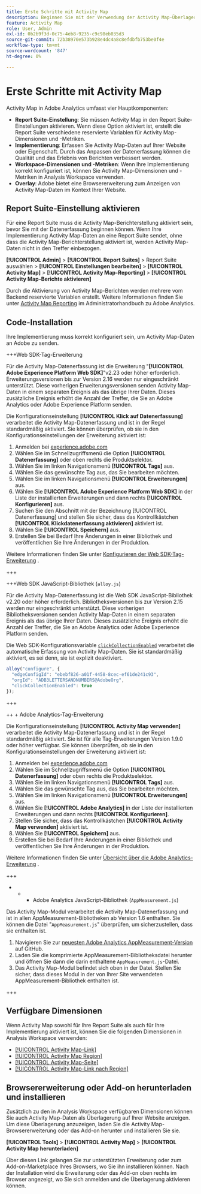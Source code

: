 ```yaml
---
title: Erste Schritte mit Activity Map
description: Beginnen Sie mit der Verwendung der Activity Map-Überlagerung und -Dimensionen.
feature: Activity Map
role: User, Admin
exl-id: 0b2b9f3d-0c75-4eb8-9235-c9c98eb035d3
source-git-commit: 72b38970e573b928e4dc4a8c8efdbfb753be0f4e
workflow-type: tm+mt
source-wordcount: '847'
ht-degree: 0%

---
```


# Erste Schritte mit Activity Map

Activity Map in Adobe Analytics umfasst vier Hauptkomponenten:

* **Report Suite-Einstellung**: Sie müssen Activity Map in den Report Suite-Einstellungen aktivieren. Wenn diese Option aktiviert ist, erstellt die Report Suite verschiedene reservierte Variablen für Activity Map-Dimensionen und -Metriken.
* **Implementierung**: Erfassen Sie Activity Map-Daten auf Ihrer Website oder Eigenschaft. Durch das Anpassen der Datenerfassung können die Qualität und das Erlebnis von Berichten verbessert werden.
* **Workspace-Dimensionen und -Metriken**: Wenn Ihre Implementierung korrekt konfiguriert ist, können Sie Activity Map-Dimensionen und -Metriken in Analysis Workspace verwenden.
* **Overlay**: Adobe bietet eine Browsererweiterung zum Anzeigen von Activity Map-Daten im Kontext Ihrer Website.

## Report Suite-Einstellung aktivieren

Für eine Report Suite muss die Activity Map-Berichterstellung aktiviert sein, bevor Sie mit der Datenerfassung beginnen können. Wenn Ihre Implementierung Activity Map-Daten an eine Report Suite sendet, ohne dass die Activity Map-Berichterstellung aktiviert ist, werden Activity Map-Daten nicht in den Treffer einbezogen.

**[!UICONTROL Admin]** > **[!UICONTROL Report Suites]** > Report Suite auswählen > **[!UICONTROL Einstellungen bearbeiten]** > **[!UICONTROL Activity Map]** > **[!UICONTROL Activity Map-Reporting]** > **[!UICONTROL Activity Map-Berichte aktivieren]**

Durch die Aktivierung von Activity Map-Berichten werden mehrere vom Backend reservierte Variablen erstellt. Weitere Informationen finden Sie unter [Activity Map Reporting](/help/admin/admin/c-manage-report-suites/c-edit-report-suites/activity-map.md) im Administratorhandbuch zu Adobe Analytics.

## Code-Installation

Ihre Implementierung muss korrekt konfiguriert sein, um Activity Map-Daten an Adobe zu senden.

+++Web SDK-Tag-Erweiterung

Für die Activity Map-Datenerfassung ist die Erweiterung &quot;**[!UICONTROL Adobe Experience Platform Web SDK]**&quot;v2.23 oder höher erforderlich. Erweiterungsversionen bis zur Version 2.16 werden nur eingeschränkt unterstützt. Diese vorherigen Erweiterungsversionen senden Activity Map-Daten in einem separaten Ereignis als das übrige Ihrer Daten. Dieses zusätzliche Ereignis erhöht die Anzahl der Treffer, die Sie an Adobe Analytics oder Adobe Experience Platform senden.

Die Konfigurationseinstellung **[!UICONTROL Klick auf Datenerfassung]** verarbeitet die Activity Map-Datenerfassung und ist in der Regel standardmäßig aktiviert. Sie können überprüfen, ob sie in den Konfigurationseinstellungen der Erweiterung aktiviert ist:

1. Anmelden bei [experience.adobe.com](https://experience.adobe.com)
1. Wählen Sie im Schnellzugriffsmenü die Option **[!UICONTROL Datenerfassung]** oder oben rechts die Produktselektor.
1. Wählen Sie im linken Navigationsmenü **[!UICONTROL Tags]** aus.
1. Wählen Sie das gewünschte Tag aus, das Sie bearbeiten möchten.
1. Wählen Sie im linken Navigationsmenü **[!UICONTROL Erweiterungen]** aus.
1. Wählen Sie **[!UICONTROL Adobe Experience Platform Web SDK]** in der Liste der installierten Erweiterungen und dann rechts **[!UICONTROL Konfigurieren]** aus.
1. Suchen Sie den Abschnitt mit der Bezeichnung [!UICONTROL Datenerfassung] und stellen Sie sicher, dass das Kontrollkästchen **[!UICONTROL Klickdatenerfassung aktivieren]** aktiviert ist.
1. Wählen Sie **[!UICONTROL Speichern]** aus.
1. Erstellen Sie bei Bedarf Ihre Änderungen in einer Bibliothek und veröffentlichen Sie Ihre Änderungen in der Produktion.

Weitere Informationen finden Sie unter [Konfigurieren der Web SDK-Tag-Erweiterung](https://experienceleague.adobe.com/en/docs/experience-platform/tags/extensions/client/web-sdk/web-sdk-extension-configuration#data-collection) .

+++

+++Web SDK JavaScript-Bibliothek (`alloy.js`)

Für die Activity Map-Datenerfassung ist die Web SDK JavaScript-Bibliothek v2.20 oder höher erforderlich. Bibliotheksversionen bis zur Version 2.15 werden nur eingeschränkt unterstützt. Diese vorherigen Bibliotheksversionen senden Activity Map-Daten in einem separaten Ereignis als das übrige Ihrer Daten. Dieses zusätzliche Ereignis erhöht die Anzahl der Treffer, die Sie an Adobe Analytics oder Adobe Experience Platform senden.

Die Web SDK-Konfigurationsvariable [`clickCollectionEnabled`](https://experienceleague.adobe.com/en/docs/experience-platform/web-sdk/commands/configure/clickcollectionenabled) verarbeitet die automatische Erfassung von Activity Map-Daten. Sie ist standardmäßig aktiviert, es sei denn, sie ist explizit deaktiviert.

```js
alloy("configure", {
  "edgeConfigId": "ebebf826-a01f-4458-8cec-ef61de241c93",
  "orgId": "ADB3LETTERSANDNUMBERS@AdobeOrg",
  "clickCollectionEnabled": true
});
```

+++

++ + Adobe Analytics-Tag-Erweiterung

Die Konfigurationseinstellung **[!UICONTROL Activity Map verwenden]** verarbeitet die Activity Map-Datenerfassung und ist in der Regel standardmäßig aktiviert. Sie ist für alle Tag-Erweiterungen Version 1.9.0 oder höher verfügbar. Sie können überprüfen, ob sie in den Konfigurationseinstellungen der Erweiterung aktiviert ist:

1. Anmelden bei [experience.adobe.com](https://experience.adobe.com)
1. Wählen Sie im Schnellzugriffsmenü die Option **[!UICONTROL Datenerfassung]** oder oben rechts die Produktselektor.
1. Wählen Sie im linken Navigationsmenü **[!UICONTROL Tags]** aus.
1. Wählen Sie das gewünschte Tag aus, das Sie bearbeiten möchten.
1. Wählen Sie im linken Navigationsmenü **[!UICONTROL Erweiterungen]** aus.
1. Wählen Sie **[!UICONTROL Adobe Analytics]** in der Liste der installierten Erweiterungen und dann rechts **[!UICONTROL Konfigurieren]**.
1. Stellen Sie sicher, dass das Kontrollkästchen **[!UICONTROL Activity Map verwenden]** aktiviert ist.
1. Wählen Sie **[!UICONTROL Speichern]** aus.
1. Erstellen Sie bei Bedarf Ihre Änderungen in einer Bibliothek und veröffentlichen Sie Ihre Änderungen in der Produktion.

Weitere Informationen finden Sie unter [Übersicht über die Adobe Analytics-Erweiterung](https://experienceleague.adobe.com/en/docs/experience-platform/tags/extensions/client/analytics/overview) .

+++

+ + + Adobe Analytics JavaScript-Bibliothek (`AppMeasurement.js`)

Das Activity Map-Modul verarbeitet die Activity Map-Datenerfassung und ist in allen AppMeasurement-Bibliotheken ab Version 1.6 enthalten. Sie können die Datei &quot;`AppMeasurement.js`&quot; überprüfen, um sicherzustellen, dass sie enthalten ist.

1. Navigieren Sie zur [neuesten Adobe Analytics AppMeasurement-Version](https://github.com/adobe/appmeasurement/releases/latest) auf GitHub.
1. Laden Sie die komprimierte AppMeasurement-Bibliotheksdatei herunter und öffnen Sie dann die darin enthaltene `AppMeasurement.js`-Datei.
1. Das Activity Map-Modul befindet sich oben in der Datei. Stellen Sie sicher, dass dieses Modul in der von Ihrer Site verwendeten AppMeasurement-Bibliothek enthalten ist.

+++

## Verfügbare Dimensionen

Wenn Activity Map sowohl für Ihre Report Suite als auch für Ihre Implementierung aktiviert ist, können Sie die folgenden Dimensionen in Analysis Workspace verwenden:

* [[!UICONTROL Activity Map-Link]](/help/components/dimensions/activity-map-link.md)
* [[!UICONTROL Activity Map Region]](/help/components/dimensions/activity-map-region.md)
* [[!UICONTROL Activity Map-Seite]](/help/components/dimensions/activity-map-page.md)
* [[!UICONTROL Activity Map-Link nach Region]](/help/components/dimensions/activity-map-link-by-region.md)

## Browsererweiterung oder Add-on herunterladen und installieren

Zusätzlich zu den in Analysis Workspace verfügbaren Dimensionen können Sie auch Activity Map-Daten als Überlagerung auf Ihrer Website anzeigen. Um diese Überlagerung anzuzeigen, laden Sie die Activity Map-Browsererweiterung oder das Add-on herunter und installieren Sie sie.

**[!UICONTROL Tools]** > **[!UICONTROL Activity Map]** > **[!UICONTROL Activity Map herunterladen]**

Über diesen Link gelangen Sie zur unterstützten Erweiterung oder zum Add-on-Marketplace Ihres Browsers, wo Sie ihn installieren können. Nach der Installation wird die Erweiterung oder das Add-on oben rechts im Browser angezeigt, wo Sie sich anmelden und die Überlagerung aktivieren können.
